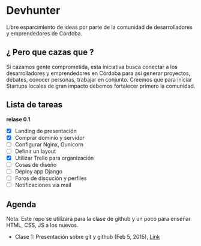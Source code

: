 Devhunter
=========

Libre esparcimiento de ideas por parte de la comunidad de desarrolladores y emprendedores de Córdoba.

## ¿ Pero que cazas que ?

Si cazamos gente comprometida, esta iniciativa busca conectar a los desarrolladores y emprendedores en Córdoba para asi generar proyectos, debates, conocer personas, trabajar en conjunto. Creemos que para iniciar Startups locales de gran impacto debemos fortalecer primero la comunidad.


## Lista de tareas
**relase 0.1**
- [x] Landing de presentación
- [x] Comprar dominio y servidor
- [ ] Configurar Nginx, Gunicorn
- [ ] Definir un layout
- [x] Utilizar Trello para organización
- [ ] Cosas de diseño
- [ ] Deploy app Django
- [ ] Foros de discución y perfiles
- [ ] Notificaciones via mail

## Agenda

Nota: Este repo se utilizará para la clase de github y un poco para enseñar HTML, CSS, JS a los nuevos.

- Clase 1: Presentación sobre git y github (Feb 5, 2015), [Link](http://juliocesar.io/talks/2014/11/28/git-y-github-like-a-boss/)


